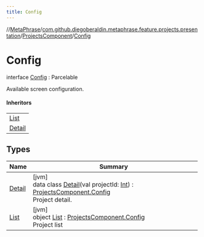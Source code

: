 ```yaml
---
title: Config
---
```

//[MetaPhrase](../../../../index.html)/[com.github.diegoberaldin.metaphrase.feature.projects.presentation](../../index.html)/[ProjectsComponent](../index.html)/[Config](index.html)



# Config

interface [Config](index.html) : Parcelable

Available screen configuration.



#### Inheritors


| |
|---|
| [List](-list/index.html) |
| [Detail](-detail/index.html) |


## Types


| Name | Summary |
|---|---|
| [Detail](-detail/index.html) | [jvm]<br>data class [Detail](-detail/index.html)(val projectId: [Int](https://kotlinlang.org/api/latest/jvm/stdlib/kotlin/-int/index.html)) : [ProjectsComponent.Config](index.html)<br>Project detail. |
| [List](-list/index.html) | [jvm]<br>object [List](-list/index.html) : [ProjectsComponent.Config](index.html)<br>Project list |

